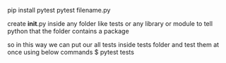 pip install pytest
pytest filename.py


create __init__.py inside any folder like tests or any library or module to tell python that the folder contains a package

so in this way we can put our all tests inside tests folder and test them at once using below commands
$ pytest tests